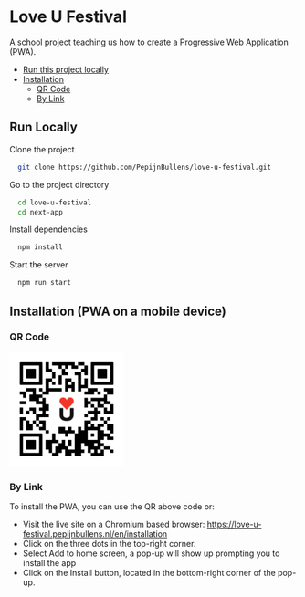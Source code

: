 # Love U Festival

A school project teaching us how to create a Progressive Web Application (PWA).

- [Run this project locally](#run-locally)
- [Installation](#installation-pwa-on-a-mobile-device)
  - [QR Code](#qr-code)
  - [By Link](#by-link)

## Run Locally

Clone the project

```bash
  git clone https://github.com/PepijnBullens/love-u-festival.git
```

Go to the project directory

```bash
  cd love-u-festival
  cd next-app
```

Install dependencies

```bash
  npm install
```

Start the server

```bash
  npm run start
```

## Installation (PWA on a mobile device)

### QR Code

<img src="https://raw.githubusercontent.com/PepijnBullens/love-u-festival/5d48d8d42e9287c114bd7551c72ca23e6c201c49/docs/frame.png" alt="QR code to PWA" width="200"/>

### By Link

To install the PWA, you can use the QR above code or:

- Visit the live site on a Chromium based browser: https://love-u-festival.pepijnbullens.nl/en/installation
- Click on the three dots in the top-right corner.
- Select Add to home screen, a pop-up will show up prompting you to install the app
- Click on the Install button, located in the bottom-right corner of the pop-up.
